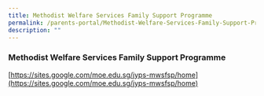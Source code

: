 ```yaml
---
title: Methodist Welfare Services Family Support Programme
permalink: /parents-portal/Methodist-Welfare-Services-Family-Support-Programme/
description: ""
---
```

### Methodist Welfare Services Family Support Programme

[https://sites.google.com/moe.edu.sg/jyps-mwsfsp/home](https://sites.google.com/moe.edu.sg/jyps-mwsfsp/home)

